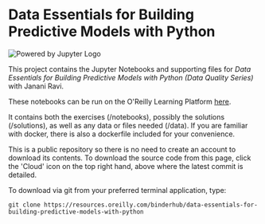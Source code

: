 # Data Essentials for Building Predictive Models with Python

![Powered by Jupyter Logo](https://cdn.oreillystatic.com/images/icons/powered_by_jupyter.png)

This project contains the Jupyter Notebooks and supporting files for _Data Essentials for Building Predictive Models with Python (Data Quality Series)_ with Janani Ravi. 

These notebooks can be run on the O'Reilly Learning Platform [here](https://learning.oreilly.com/jupyter-notebooks/~/${NOTEBOOK_FPID}).

It contains both the exercises (/notebooks), possibly the solutions (/solutions), as well as any data or files needed (/data). If you are familiar with docker, there is also a dockerfile included for your convenience. 

This is a public repository so there is no need to create an account to download its contents. To download the source code from this page, click the 'Cloud' icon on the top right hand, above where the latest commit is detailed.

To download via git from your preferred terminal application, type:

```git clone https://resources.oreilly.com/binderhub/data-essentials-for-building-predictive-models-with-python```
